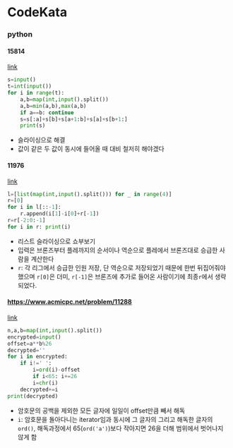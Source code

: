 # CodeKata
### python
#### 15814
[link](https://www.acmicpc.net/problem/15814)
```python
s=input()
t=int(input())
for i in range(t):
    a,b=map(int,input().split())
    a,b=min(a,b),max(a,b)
    if a==b: continue
    s=s[:a]+s[b]+s[a+1:b]+s[a]+s[b+1:]
    print(s)
```
- 슬라이싱으로 해결
- 값이 같은 두 값이 동시에 들어올 때 대비 철저히 해야겠다

#### 11976
[link](https://www.acmicpc.net/problem/11976)
``` python
l=[list(map(int,input().split())) for _ in range(4)]
r=[0]
for i in l[::-1]:
    r.append(i[1]-i[0]+r[-1])
r=r[-2:0:-1]
for i in r: print(i)
```
- 리스트 슬라이싱으로 쇼부보기
- 입력은 브론즈부터 플레까지의 순서이나 역순으로 플레에서 브론즈대로 승급한 사람을 계산한다
- `r`: 각 리그에서 승급한 인원 저장, 단 역순으로 저장되었기 때문에 한번 뒤집어줘야 했으며 `r[0]`은 더미, `r[-1]`은 브론즈에 추가로 들어온 사람이기에 최종`r`에서 생략되었다. 

#### https://www.acmicpc.net/problem/11288
[link](https://www.acmicpc.net/problem/11288)
```python
n,a,b=map(int,input().split())
encrypted=input()
offset=a**b%26
decrypted=''
for i in encrypted:
    if i!=' ':
        i=ord(i)-offset
        if i<65: i+=26
        i=chr(i)
    decrypted+=i
print(decrypted)
```
- 암호문의 공백을 제외한 모든 글자에 일일이 offset만큼 빼서 해독
- `i`: 암호문을 돌아다니는 iterator임과 동시에 그 글자의 그리고 해독한 글자의 `ord()`, 해독과정에서 65(`ord('a')`)보다 작아지면 26을 더해 범위에서 벗어나지 않게 함